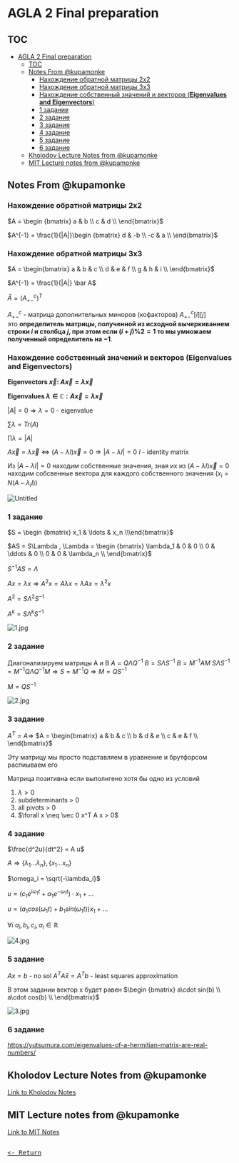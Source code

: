 # AGLA 2 Final preparation

## TOC

- [AGLA 2 Final preparation](#agla-2-final-preparation)
  - [TOC](#toc)
  - [Notes From @kupamonke](#notes-from-kupamonke)
    - [Нахождение обратной матрицы 2x2](#нахождение-обратной-матрицы-2x2)
    - [Нахождение обратной матрицы 3x3](#нахождение-обратной-матрицы-3x3)
    - [Нахождение собственный значений и векторов (**Eigenvalues and Eigenvectors**)](#нахождение-собственный-значений-и-векторов-eigenvalues-and-eigenvectors)
    - [1 задание](#1-задание)
    - [2 задание](#2-задание)
    - [3 задание](#3-задание)
    - [4 задание](#4-задание)
    - [5 задание](#5-задание)
    - [6 задание](#6-задание)
  - [Kholodov Lecture Notes from @kupamonke](#kholodov-lecture-notes-from-kupamonke)
  - [MIT Lecture notes from @kupamonke](#mit-lecture-notes-from-kupamonke)

## Notes From @kupamonke

### Нахождение обратной матрицы 2x2

$A = \begin {bmatrix} a & b \\ c & d \\ \end{bmatrix}$

$A^{-1} = \frac{1}{|A|}\begin {bmatrix} d & -b \\ -c & a \\ \end{bmatrix}$

### Нахождение обратной матрицы 3x3

$A = \begin{bmatrix}
a & b & c \\
d & e & f \\
g & h & i \\
\end{bmatrix}$

$A^{-1} = \frac{1}{|A|} \bar A$

$\bar A = {(A^c_{+-})}^T$

$A_{+-}^c$ - матрица дополнительных миноров (кофакторов) $A_{+-}^c[i][j]$ это **определитель матрицы, полученной из исходной вычеркиванием строки $i$ и столбца $j$, при этом если $(i+j)\%2 = 1$ то мы умножаем полученный определитель на $-1$**.

### Нахождение собственный значений и векторов (**Eigenvalues and Eigenvectors**)

**Eigenvectors $\vec x :$ $A\vec x = \lambda \vec x$**

**Eigenvalues $\lambda \in \mathbb C: A\vec x = \lambda \vec x$**

$|A| = 0 ⇒ \lambda = 0$ - eigenvalue

$\sum \lambda = Tr(A)$

$\prod \lambda = |A|$

$A\vec x = \lambda \vec x \iff (A - \lambda I)\vec x = 0 ⇒ |A - \lambda I| = 0$
$I$ - identity matrix

Из $|A - \lambda I| = 0$ находим собственные значения, зная их из $(A - \lambda I)\vec x = 0$ находим собсвенные вектора для каждого собственного значения $(x_i = N(A-\lambda_i I))$

![Untitled](https://s3-us-west-2.amazonaws.com/secure.notion-static.com/ea507abd-6458-45dd-8dd9-7fa168128c97/Untitled.png)

### 1 задание

$S = \begin {bmatrix} x_1 & \ldots & x_n \\\end{bmatrix}$

$AS = S\Lambda , \Lambda = \begin {bmatrix} \lambda_1 & 0 & 0 \\ 0 & \ddots & 0 \\ 0 & 0 & \lambda_n \\ \end{bmatrix}$

$S^{-1}AS = \Lambda$

$Ax = \lambda x ⇒ A^2 x = A\lambda x = \lambda Ax = \lambda^2 x$

$A^2 = S \Lambda^2 S^{-1}$

$A^k = S\Lambda^k S^{-1}$

![1.jpg](https://s3-us-west-2.amazonaws.com/secure.notion-static.com/5b404105-730f-4beb-9a2c-8c827d90767c/1.jpg)

### 2 задание

Диагонализируем матрицы A и B
$A = Q\Lambda Q^{-1}$
$B = S \Lambda S^{-1}$
$B = M^{-1}AM$
$S \Lambda S^{-1} = M^{-1} Q\Lambda Q^{-1} M ⇒ S = M^{-1}Q ⇒ M = QS^{-1}$

$M = QS^{-1}$

![2.jpg](https://s3-us-west-2.amazonaws.com/secure.notion-static.com/f8267e99-ea27-40e8-a6fc-0ce674874e99/2.jpg)

### 3 задание

$A^T = A ⇒$ $A = \begin{bmatrix}
a & b & c \\
b & d & e \\
c & e & f \\
\end{bmatrix}$

Эту матрицу мы просто подставляем в уравнение и брутфорсом распиываем его

Матрица позитивна если выполнгено хотя бы одно из условий

1. $\lambda > 0$
2. subdeterminants > 0
3. all pivots > 0
4. $\forall x \neq \vec 0 x^T A x > 0$

### 4 задание

$\frac{d^2u}{dt^2} = A u$

$A ⇒ \{\lambda_1 … \lambda_n \} , \{x_1 … x_n \}$

$\omega_i = \sqrt{-\lambda_i}$

$u = (c_1 e^{i\omega_1 t} + \alpha_1 e^{-\omega_1t})\cdot x_1 + …$

$u = (a_1 cos(\omega_1 t) + b_1 sin(\omega_1 t))x_1 + …$

$\forall i$ $a_i, b_i, c_i, \alpha_i \in \mathbb R$

![4.jpg](https://s3-us-west-2.amazonaws.com/secure.notion-static.com/db36b320-7ecd-4acd-93c2-c535290d3a4e/4.jpg)

### 5 задание

$Ax = b$ - no sol
$A^TA\bar x = A^Tb$ - least squares approximation

В этом задании вектор x будет равен $\begin {bmatrix} a\cdot sin(b) \\
a\cdot cos(b) \\ \end{bmatrix}$

![3.jpg](https://s3-us-west-2.amazonaws.com/secure.notion-static.com/69dfdd04-6fe8-4604-87ff-0ff372d67a3b/3.jpg)

### 6 задание

<https://yutsumura.com/eigenvalues-of-a-hermitian-matrix-are-real-numbers/>

## Kholodov Lecture Notes from @kupamonke

[Link to Kholodov Notes](Kholodov.md)

## MIT Lecture notes from @kupamonke

[Link to MIT Notes](MIT/MIT.md)

[<kbd><br><- Return<br></kbd>](AGLA2.md)
